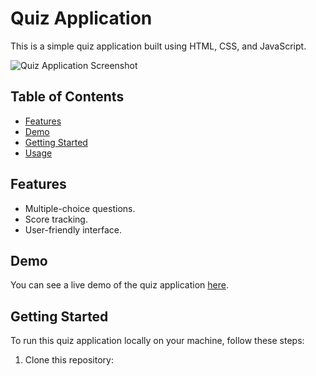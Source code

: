 # Quiz Application

This is a simple quiz application built using HTML, CSS, and JavaScript.

![Quiz Application Screenshot](quiz-app-screenshot.png)

## Table of Contents

- [Features](#features)
- [Demo](#demo)
- [Getting Started](#getting-started)
- [Usage](#usage)

## Features

- Multiple-choice questions.
- Score tracking.
- User-friendly interface.

## Demo

You can see a live demo of the quiz application [here](https://your-demo-link.com).

## Getting Started

To run this quiz application locally on your machine, follow these steps:

1. Clone this repository:

